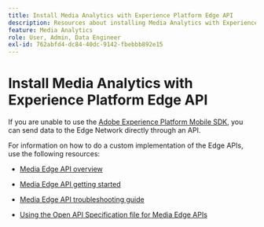 ```yaml
---
title: Install Media Analytics with Experience Platform Edge API
description: Resources about installing Media Analytics with Experience Platform Edge API.
feature: Media Analytics
role: User, Admin, Data Engineer
exl-id: 762abfd4-dc84-40dc-9142-fbebbb892e15
---
```

# Install Media Analytics with Experience Platform Edge API

If you are unable to use the [Adobe Experience Platform Mobile SDK](/help/implementation/edge/implementation-edge.md), you can send data to the Edge Network directly through an API.

For information on how to do a custom implementation of the Edge APIs, use the following resources:

* [Media Edge API overview](https://developer.adobe.com/cja-apis/docs/endpoints/media-edge/)

* [Media Edge API getting started](https://developer.adobe.com/cja-apis/docs/endpoints/media-edge/getting-started/)

* [Media Edge API troubleshooting guide](https://developer.adobe.com/cja-apis/docs/endpoints/media-edge/troubleshooting/)

* [Using the Open API Specification file for Media Edge APIs](https://developer.adobe.com/cja-apis/docs/endpoints/media-edge/swagger/)
